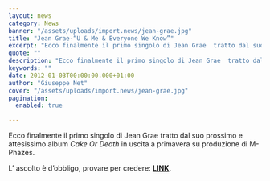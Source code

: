 ```yaml
---
layout: news
category: News
banner: "/assets/uploads/import.news/jean-grae.jpg"
title: "Jean Grae-“U & Me & Everyone We Know”"
excerpt: "Ecco finalmente il primo singolo di Jean Grae  tratto dal suo prossimo e attesissimo album Cake Or Death in uscita a primavera su produzione di M-Phazes. L’ ascolto è d’obbligo, provare per credere: LINK.    "
quote: ""
description: "Ecco finalmente il primo singolo di Jean Grae  tratto dal suo prossimo e attesissimo album Cake Or Death in uscita a primavera su produzione di M-Phazes. L’ ascolto è d’obbligo, provare per credere: LINK.    "
keywords: ""
date: 2012-01-03T00:00:00.000+01:00
author: "Giuseppe Net"
cover: "/assets/uploads/import.news/jean-grae.jpg"
pagination:
  enabled: true

---
```


Ecco finalmente il primo singolo di Jean Grae tratto dal suo prossimo e attesissimo album _Cake Or Death_ in uscita a primavera su produzione di M-Phazes.

L’ ascolto è d’obbligo, provare per credere: [**LINK**](http://www.jeangrae.com/index/main.html "JEANGRAE").